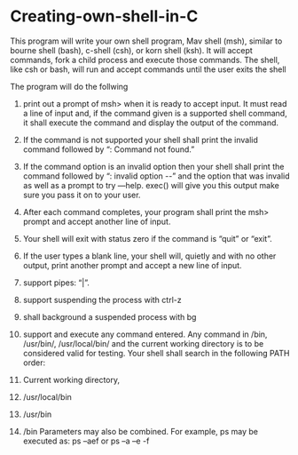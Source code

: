 # Creating-own-shell-in-C

This program will write your own shell program, Mav shell (msh), similar to
bourne shell (bash), c-shell (csh), or korn shell (ksh). It will accept commands, fork a child
process and execute those commands. The shell, like csh or bash, will run and accept
commands until the user exits the shell

The program will do the follwing

1. print out a prompt of msh> when it is ready to
accept input. It must read a line of input and, if the command given is a supported shell
command, it shall execute the command and display the output of the command.

2. If the command is not supported your shell shall print the invalid
command followed by “: Command not found.”

3. If the command option is an invalid option then your shell shall print
the command followed by “: invalid option --” and the option that was invalid as
well as a prompt to try —help. exec() will give you this output make sure you pass it
on to your user.

4. After each command completes, your program shall print the msh>
prompt and accept another line of input.

5. Your shell will exit with status zero if the command is “quit” or “exit”.

6. If the user types a blank line, your shell will, quietly and with no other
output, print another prompt and accept a new line of input.

7. support pipes: “|”.

8. support suspending the process with ctrl-z

9. shall background a suspended process with bg

10. support and execute any command entered. Any
command in /bin, /usr/bin/, /usr/local/bin/ and the current working directory
is to be considered valid for testing.
Your shell shall search in the following PATH order:
1. Current working directory,
2. /usr/local/bin
3. /usr/bin
4. /bin
Parameters may also be combined. For example, ps may be executed as: ps –aef or ps
–a –e -f
